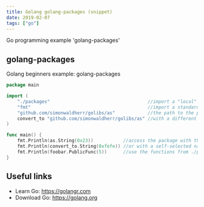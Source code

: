 ```yaml
---
title: Golang golang-packages (snippet)
date: 2019-02-07
tags: ["go"]
---
```

Go programming example 'golang-packages'


## golang-packages

Golang beginners example: golang-packages

```go
package main

import (
	"./packages"                                    //import a "local" package folder (package name: foobar)
	"fmt"                                           //import a standard package
	"github.com/simonwaldherr/golibs/as"            //the path to the package
	convert_to "github.com/simonwaldherr/golibs/as" //with a different name
)

func main() {
	fmt.Println(as.String(0x23))           //access the package with the last folder name (as)
	fmt.Println(convert_to.String(0xfefe)) //or with a self-selected name
	fmt.Println(foobar.PublicFunc(5))      //use the functions from ./packages/foobar.go
}

```

## Useful links

- Learn Go: https://golangr.com
- Download Go: https://golang.org
